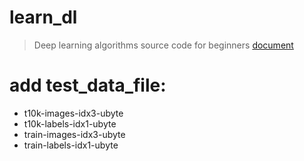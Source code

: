 # learn_dl
> Deep learning algorithms source code for beginners
> [document](https://www.zybuluo.com/hanbingtao/note/433855)

# add test_data_file:
* t10k-images-idx3-ubyte
* t10k-labels-idx1-ubyte
* train-images-idx3-ubyte
* train-labels-idx1-ubyte

